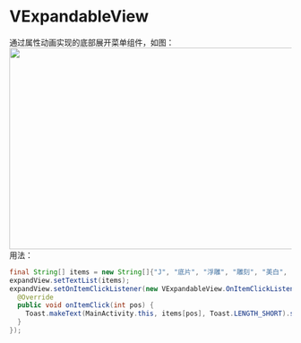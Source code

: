 # VExpandableView
通过属性动画实现的底部展开菜单组件，如图：
<img src="https://github.com/CodeMAI/VExpandableView/blob/master/show.gif"  height="360" width="540">
用法：
```java
final String[] items = new String[]{"J", "底片", "浮雕", "雕刻", "美白", "木刻"};
expandView.setTextList(items);
expandView.setOnItemClickListener(new VExpandableView.OnItemClickListener() {
  @Override
  public void onItemClick(int pos) {
    Toast.makeText(MainActivity.this, items[pos], Toast.LENGTH_SHORT).show();
  }
});
```
